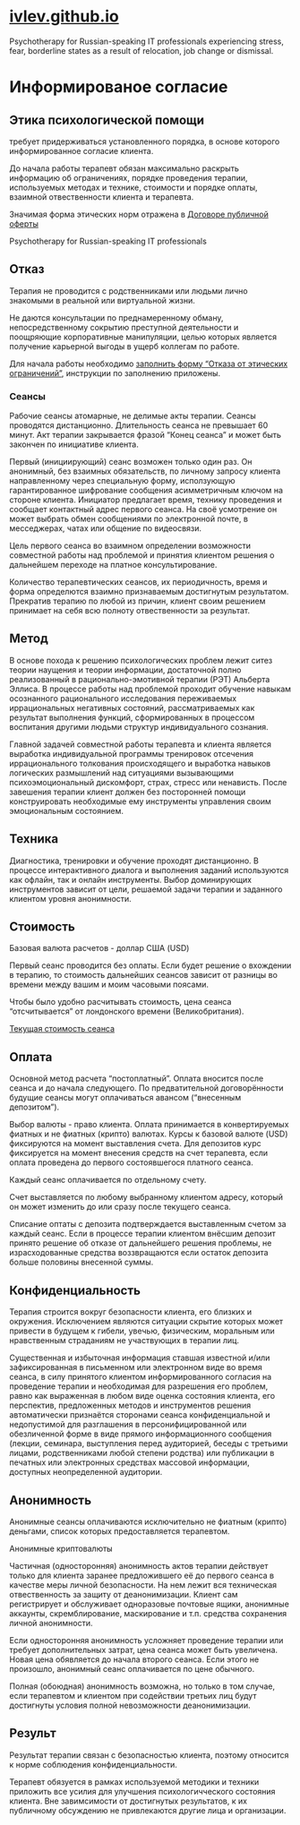 # [ivlev.github.io](https://ivlev.github.io/)
Psychotherapy for Russian-speaking IT professionals experiencing stress, fear, borderline states as a result of relocation, job change or dismissal.

# Информированое согласие

## Этика психологической помощи

требует придерживаться установленного порядка, в основе которого информированное согласие клиента.

До начала работы терапевт обязан максимально раскрыть информацию об ограничениях, порядке проведения терапии, используемых методах и технике, стоимости и порядке оплаты, взаимной отвественности клиента и терапевта.

Значимая форма этических норм отражена в [Договоре публичной оферты](https://ivlev.github.io/offer/)

Psychotherapy for Russian-speaking IT professionals

## Отказ

Терапия не проводится с родственниками или людьми лично знакомыми в реальной или виртуальной жизни.

Не даются консультации по преднамеренному обману, непосредственному сокрытию преступной деятельности и поощряющие корпоративные манипуляции, целью которых является получение карьерной выгоды в ущерб коллегам по работе.

Для начала работы необходимо [заполнить форму “Отказа от этических ограничений”](https://ivlev.github.io/disclaimer/), инструкции по заполнению приложены.

### Сеансы

Рабочие сеансы атомарные, не делимые акты терапии. Сеансы проводятся дистанционно. Длительность сеанса не превышает 60 минут. Акт терапии закрывается фразой “Конец сеанса” и может быть закончен по инициативе клиента.

Первый (инициирующий) сеанс возможен только один раз. Он анонимный, без взаимных обязательств, по личному запросу клиента направленному через специальную форму, исползующую гарантированное шифрование сообщения асимметричным ключом на стороне клиента. Инициатор предлагает время, технику проведения и сообщает контактный адрес первого сеанса. На своё усмотрение он может выбрать обмен сообщениями по электронной почте, в месседжерах, чатах или общение по видеосвязи.

Цель первого сеанса во взаимном определении возможности совместной работы над проблемой и принятия клиентом решения о дальнейшем переходе на платное консультирование.

Количество терапевтических сеансов, их периодичность, время и форма определются взаимно признаваемым достигнутым результатом. Прекратив терапию по любой из причин, клиент своим решением принимает на себя всю полноту отвественности за результат.

## Метод

В основе похода к решению психологических проблем лежит ситез теории наущения и теории информации, достаточной полно реализованный в рационально-эмотивной терапии (РЭТ) Альберта Эллиса. В процессе работы над проблемой проходит обучение навыкам осознанного рационального исследования переживаемых иррациональных негативных состояний, рассматриваемых как результат выполнения функций, сформированных в процессом воспитания другими людьми структур индивидуального сознания.

Главной задачей совместной работы терапевта и клиента является выработка индивидуальной программы тренировок отсечения иррационального толкования происходящего и выработка навыков логических размышлений над ситуациями вызывающими психоэмоциональный дискомфорт, страх, стресс или ненависть. После завешения терапии клиент должен без посторонней помощи конструировать необходимые ему инструменты управления своим эмоциональным состоянием.

## Техника

Диагностика, тренировки и обучение проходят дистанционно. В процессе интерактивного диалога и выполнения заданий используются как офлайн, так и онлайн инструменты. Выбор доминирующих инструментов зависит от цели, решаемой задачи терапии и заданного клиентом уровня анонимности.

## Стоимость

Базовая валюта расчетов - доллар США (USD)

Первый сеанс проводится без оплаты. Если будет решение о вхождении в терапию, то стоимость дальнейших сеансов зависит от разницы во времени между вашим и моим часовыми поясами.

Чтобы было удобно расчитывать стоимость, цена сеанса “отсчитывается” от лондонского времени (Великобритания).

[Текущая стоимость сеанса](https://ivlev.github.io/value/)

## Оплата

Основной метод расчета “постоплатный”. Оплата вносится после сеанса и до начала следующего. По предватительной договорённости будущие сеансы могут оплачиваться авансом (“внесенным депозитом”).

Выбор валюты - право клиента. Оплата принимается в конвертируемых фиатных и не фиатных (крипто) валютах. Курсы к базовой валюте (USD) фиксируются на момент выставления счета. Для депозитов курс фиксируется на момент внесения средств на счет терапевта, если оплата проведена до первого состоявшегося платного сеанса.

Каждый сеанс оплачивается по отдельному счету.

Счет выставляется по любому выбранному клиентом адресу, который он может изменить до или сразу после текущего сеанса.

Списание оптаты с депозита подтверждается выставленным счетом за каждый сеанс. Если в процессе терапии клиентом внёсшим депозит принято решение об отказе от дальнейшего решения проблемы, не израсходованные средства воззвращаются если остаток депозита больше половины внесенной суммы.

## Конфиденциальность

Терапия строится вокруг безопасности клиента, его близких и окружения. Исключением являются ситуации скрытие которых может привести в будущем к гибели, увечью, физическим, моральным или нравственным страданиям не участвующих в терапии лиц.

Существенная и избыточная информация ставшая известной и/или зафиксированная в письменном или электронном виде во время сеанса, в силу принятого клиентом информированного согласия на проведение терапии и необходимая для разрешения его проблем, равно как выраженная в любом виде оценка состояния клиента, его перспектив, предложенных методов и инструментов решения автоматически признаётся сторонами сеанса конфиденциальной и недопустимой для разглашения в персонифицированной или обезличенной форме в виде прямого информационного сообщения (лекции, семинара, выступления перед аудиторией, беседы с третьими лицами, родственниками любой степени родства) или публикации в печатных или электронных средствах массовой информации, доступных неопределенной аудитории.

## Анонимность

Анонимные сеансы оплачиваются исключительно не фиатным (крипто) деньгами, список которых предоставляется терапевтом.

Анонимные криптовалюты

Частичная (односторонняя) анонимность актов терапии действует только для клиента заранее предложившего её до первого сеанса в качестве меры личной безопасности. На нем лежит вся техническая отвественность за защиту от деанонимизации. Клиент сам регистрирует и обслуживает одноразовые почтовые ящики, анонимные аккаунты, скремблирование, маскирование и т.п. средства сохранения личной анонимности.

Если односторонняя анонимность усложняет проведение терапии или требует дополнительных затрат, цена сеанса может быть увеличена. Новая цена обявляется до начала второго сеанса. Если этого не произошло, анонимный сеанс оплачивается по цене обычного.

Полная (обоюдная) анонимность возможна, но только в том случае, если терапевтом и клиентом при содействии третьих лиц будут достигнуты условия полной невозможности деанонимизации.

## Результ

Результат терапии связан с безопасностью клиента, поэтому относится к норме соблюдения конфиденциальности.

Терапевт обязуется в рамках используемой методики и техники приложить все усилия для улучшения психологичческого состояния клиента. Вне завимсимости от достигнутых результатов, к их публичному обсуждению не привлекаются другие лица и организации.
